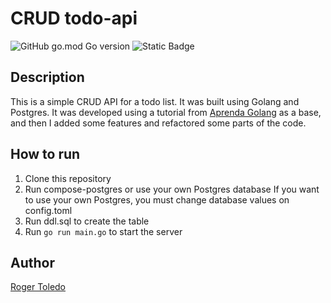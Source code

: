 # CRUD todo-api
![GitHub go.mod Go version](https://img.shields.io/github/go-mod/go-version/RogerToledo/todo-api)
![Static Badge](https://img.shields.io/badge/v.16-white?logo=postgresql&logoColor=white&label=Postgres&labelColor=blue&color=gray)


## Description
This is a simple CRUD API for a todo list. It was built using Golang and Postgres.
It was developed using a tutorial from [Aprenda Golang](https://www.youtube.com/watch?v=MD7b-iQMC24) as a base, and then I added some features and refactored some parts of the code.

## How to run
1. Clone this repository
2. Run compose-postgres or use your own Postgres database
    If you want to use your own Postgres, you must change database values on config.toml
3. Run ddl.sql to create the table    
2. Run `go run main.go` to start the server

## Author
[Roger Toledo](https://github.com/RogerToledo)